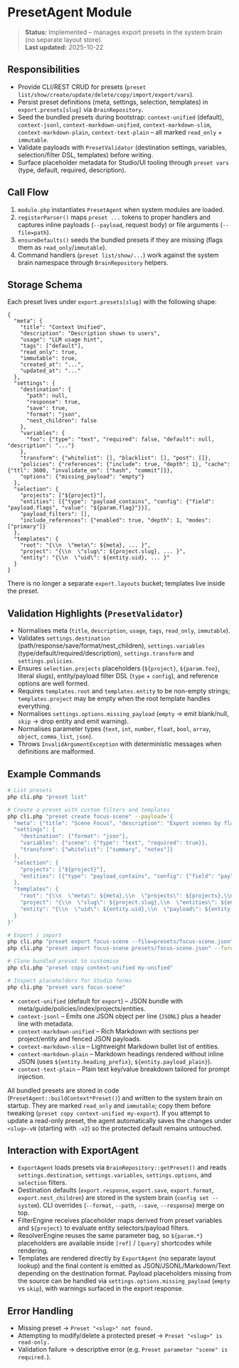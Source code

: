 # PresetAgent Module

> **Status:** Implemented – manages export presets in the system brain (no separate layout store).  
> **Last updated:** 2025-10-22

## Responsibilities
- Provide CLI/REST CRUD for presets (`preset list/show/create/update/delete/copy/import/export/vars`).
- Persist preset definitions (meta, settings, selection, templates) in `export.presets[slug]` via `BrainRepository`.
- Seed the bundled presets during bootstrap: `context-unified` (default), `context-jsonl`, `context-markdown-unified`, `context-markdown-slim`, `context-markdown-plain`, `context-text-plain` – all marked `read_only` + `immutable`.
- Validate payloads with `PresetValidator` (destination settings, variables, selection/filter DSL, templates) before writing.
- Surface placeholder metadata for Studio/UI tooling through `preset vars` (type, default, required, description).

## Call Flow
1. `module.php` instantiates `PresetAgent` when system modules are loaded.
2. `registerParser()` maps `preset ...` tokens to proper handlers and captures inline payloads (`--payload`, request body) or file arguments (`--file=path`).
3. `ensureDefaults()` seeds the bundled presets if they are missing (flags them as `read_only`/`immutable`).
4. Command handlers (`preset list/show/...`) work against the system brain namespace through `BrainRepository` helpers.

## Storage Schema
Each preset lives under `export.presets[slug]` with the following shape:

```jsonc
{
  "meta": {
    "title": "Context Unified",
    "description": "Description shown to users",
    "usage": "LLM usage hint",
    "tags": ["default"],
    "read_only": true,
    "immutable": true,
    "created_at": "...",
    "updated_at": "..."
  },
  "settings": {
    "destination": {
      "path": null,
      "response": true,
      "save": true,
      "format": "json",
      "nest_children": false
    },
    "variables": {
      "foo": {"type": "text", "required": false, "default": null, "description": "..."}
    },
    "transform": {"whitelist": [], "blacklist": [], "post": []},
    "policies": {"references": {"include": true, "depth": 1}, "cache": {"ttl": 3600, "invalidate_on": ["hash", "commit"]}},
    "options": {"missing_payload": "empty"}
  },
  "selection": {
    "projects": ["${project}"],
    "entities": [{"type": "payload_contains", "config": {"field": "payload.flags", "value": "${param.flag}"}}],
    "payload_filters": [],
    "include_references": {"enabled": true, "depth": 1, "modes": ["primary"]}
  },
  "templates": {
    "root": "{\\n  \"meta\": ${meta}, ... }",
    "project": "{\\n  \"slug\": ${project.slug}, ... }",
    "entity": "{\\n  \"uid\": ${entity.uid}, ... }"
  }
}
```

There is no longer a separate `export.layouts` bucket; templates live inside the preset.

## Validation Highlights (`PresetValidator`)
- Normalises meta (`title`, `description`, `usage`, `tags`, `read_only`, `immutable`).
- Validates `settings.destination` (path/response/save/format/nest_children), `settings.variables` (type/default/required/description), `settings.transform` and `settings.policies`.
- Ensures `selection.projects` placeholders (`${project}`, `${param.foo}`, literal slugs), entity/payload filter DSL (`type` + `config`), and reference options are well formed.
- Requires `templates.root` and `templates.entity` to be non-empty strings; `templates.project` may be empty when the root template handles everything.
- Normalises `settings.options.missing_payload` (`empty` → emit blank/null, `skip` → drop entity and emit warning).
- Normalises parameter types (`text`, `int`, `number`, `float`, `bool`, `array`, `object`, `comma_list`, `json`).
- Throws `InvalidArgumentException` with deterministic messages when definitions are malformed.

## Example Commands
```bash
# List presets
php cli.php "preset list"

# Create a preset with custom filters and templates
php cli.php "preset create focus-scene" --payload='{
  "meta": {"title": "Scene Focus", "description": "Export scenes by flag", "usage": "Hand to the LLM as context"},
  "settings": {
    "destination": {"format": "json"},
    "variables": {"scene": {"type": "text", "required": true}},
    "transform": {"whitelist": ["summary", "notes"]}
  },
  "selection": {
    "projects": ["${project}"],
    "entities": [{"type": "payload_contains", "config": {"field": "payload.scene", "value": "${param.scene}"}}]
  },
  "templates": {
    "root": "{\\n  \"meta\": ${meta},\\n  \"projects\": ${projects},\\n  \"entities\": ${entities}\n}",
    "project": "{\\n  \"slug\": ${project.slug},\\n  \"entities\": ${entities}\n}",
    "entity": "{\\n  \"uid\": ${entity.uid},\\n  \"payload\": ${entity.payload}\n}"
  }
}'

# Export / import
php cli.php "preset export focus-scene --file=presets/focus-scene.json"
php cli.php "preset import focus-scene presets/focus-scene.json" --force

# Clone bundled preset to customise
php cli.php "preset copy context-unified my-unified"

# Inspect placeholders for Studio forms
php cli.php "preset vars focus-scene"
```

- `context-unified` (default for `export`) – JSON bundle with meta/guide/policies/index/projects/entities.
- `context-jsonl` – Emits one JSON object per line (`JSONL`) plus a header line with metadata.
- `context-markdown-unified` – Rich Markdown with sections per project/entity and fenced JSON payloads.
- `context-markdown-slim` – Lightweight Markdown bullet list of entities.
- `context-markdown-plain` – Markdown headings rendered without inline JSON (uses `${entity.heading_prefix}`, `${entity.payload_plain}`).
- `context-text-plain` – Plain text key/value breakdown tailored for prompt injection.

All bundled presets are stored in code (`PresetAgent::buildContext*Preset()`) and written to the system brain on startup. They are marked `read_only` and `immutable`; copy them before tweaking (`preset copy context-unified my-export`).
If you attempt to update a read-only preset, the agent automatically saves the changes under `<slug>-vN` (starting with `-v2`) so the protected default remains untouched.

## Interaction with ExportAgent
- `ExportAgent` loads presets via `BrainRepository::getPreset()` and reads `settings.destination`, `settings.variables`, `settings.options`, and `selection` filters.
- Destination defaults (`export.response`, `export.save`, `export.format`, `export.nest_children`) are stored in the system brain (`config set --system`). CLI overrides (`--format`, `--path`, `--save`, `--response`) merge on top.
- FilterEngine receives placeholder maps derived from preset variables and `${project}` to evaluate entity selectors/payload filters.
- ResolverEngine reuses the same parameter bag, so `${param.*}` placeholders are available inside `[ref]` / `[query]` shortcodes while rendering.
- Templates are rendered directly by `ExportAgent` (no separate layout lookup) and the final content is emitted as JSON/JSONL/Markdown/Text depending on the destination format. Payload placeholders missing from the source can be handled via `settings.options.missing_payload` (`empty` vs `skip`), with warnings surfaced in the export response.

## Error Handling
- Missing preset → `Preset "<slug>" not found.`
- Attempting to modify/delete a protected preset → `Preset "<slug>" is read-only.`
- Validation failure → descriptive error (e.g. `Preset parameter "scene" is required.`).
